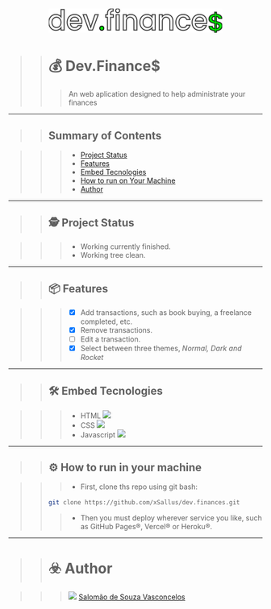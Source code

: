 <h1 align="center">
    <img src="./images/logo.svg"/>
</h1>

>># 💰 Dev.Finance$
>>> An web aplication designed to help administrate your finances

---

>>## Summary of Contents

>>> - [Project Status](#project-status)
>>> - [Features](#features)
>>> - [Embed Tecnologies](#embed-tecnologies)
>>> - [How to run on Your Machine](#how-to-run-on-your-machine)
>>> - [Author](#author)

---

>>## 🕵️ Project Status

>>> - Working currently finished.
>>> - Working tree clean.

---

>> ## 📦 Features

>>> - [x] Add transactions, such as book buying, a freelance completed, etc.
>>> - [x] Remove transactions.
>>> - [ ] Edit a transaction.
>>> - [x] Select between three themes, <i>Normal, Dark and Rocket</i>

---

>> ## 🛠 Embed Tecnologies

>>> - HTML <img src="https://cdn.iconscout.com/icon/free/png-512/html5-19-722707.png" height="12px"/>
>>> - CSS <img src="https://upload.wikimedia.org/wikipedia/commons/d/d5/CSS3_logo_and_wordmark.svg" height="12px"/>
>>> - Javascript <img src="https://encrypted-tbn0.gstatic.com/images?q=tbn:ANd9GcTnezP43GZwqlUjVNQ1LyyXnY7MzjhJn3NqKQ&usqp=CAU" height="12px"/>

---
>> ## ⚙️ How to run in your machine

>>> - First, clone ths repo using git bash:
>> ```bash
>> git clone https://github.com/xSallus/dev.finances.git
>>```
>>> - Then you must deploy wherever service you like, such as GitHub Pages&reg;, Vercel&reg; or Heroku&reg;.

---

>> # ☣️ Author

>>> <img src="https://encrypted-tbn0.gstatic.com/images?q=tbn:ANd9GcTYVJlVcxIsdw-VHpQugNpWnhcqfU0lFLpE7A&usqp=CAU" height="12px"/> [Salomão de Souza Vasconcelos](https://github.com/xSallus/)
